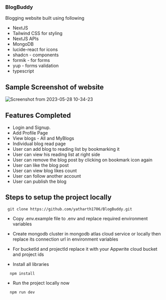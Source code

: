 ### BlogBuddy

Blogging website built using following

- NextJS
- Tailwind CSS for styling
- NextJS APIs
- MongoDB
- lucide-react for icons
- shadcn - components
- formik - for forms
- yup - forms validation
- typescript

## Sample Screenshot of website

![Screenshot from 2023-05-28 10-34-23](https://github.com/yatharth1706/BlogBuddy/assets/32243289/dfd75cd0-9395-4575-8be4-5d89cacbd04e)

## Features Completed

- Login and Signup.
- Add Profile Page
- View blogs - All and MyBlogs
- Individual blog read page
- User can add blog to reading list by bookmarking it
- User can view his reading list at right side
- User can remove the blog post by clicking on bookmark icon again
- User can like the blog post
- User can view blog likes count
- User can follow another account
- User can publish the blog

## Steps to setup the project locally

```
 git clone https://github.com/yatharth1706/BlogBuddy.git

```

- Copy .env.example file to .env and replace required environment variables
- Create mongodb cluster in mongodb atlas cloud service or locally then replace its connection url in environment variables
- For bucketId and projectId replace it with your Appwrite cloud bucket and project ids

- Install all libraries

```
  npm install
```

- Run the project locally now

```
  npm run dev
```
